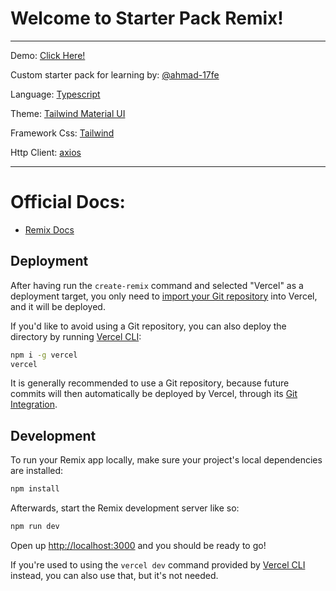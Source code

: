 # Welcome to Starter Pack Remix!

---

Demo: [Click Here!](https://remix-starter-pack-for-learning.vercel.app/)

Custom starter pack for learning by: [@ahmad-17fe](https://github.com/ahmad17-fe)

Language: [Typescript](https://www.typescriptlang.org/)

Theme: [Tailwind Material UI](https://www.material-tailwind.com/)

Framework Css: [Tailwind](https://tailwindcss.com/)

Http Client: [axios](https://axios-http.com/docs/intro)

---

# Official Docs:

- [Remix Docs](https://remix.run/docs)

## Deployment

After having run the `create-remix` command and selected "Vercel" as a deployment target, you only need to [import your Git repository](https://vercel.com/new) into Vercel, and it will be deployed.

If you'd like to avoid using a Git repository, you can also deploy the directory by running [Vercel CLI](https://vercel.com/cli):

```sh
npm i -g vercel
vercel
```

It is generally recommended to use a Git repository, because future commits will then automatically be deployed by Vercel, through its [Git Integration](https://vercel.com/docs/concepts/git).

## Development

To run your Remix app locally, make sure your project's local dependencies are installed:

```sh
npm install
```

Afterwards, start the Remix development server like so:

```sh
npm run dev
```

Open up [http://localhost:3000](http://localhost:3000) and you should be ready to go!

If you're used to using the `vercel dev` command provided by [Vercel CLI](https://vercel.com/cli) instead, you can also use that, but it's not needed.
